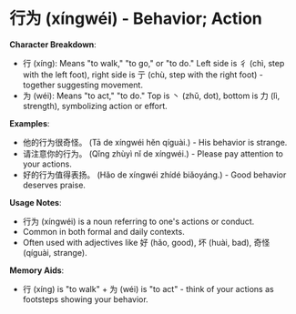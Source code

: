 # **行为 (xíngwéi) - Behavior; Action**

**Character Breakdown**:  
- 行 (xíng): Means "to walk," "to go," or "to do." Left side is 彳 (chì, step with the left foot), right side is 亍 (chù, step with the right foot) - together suggesting movement.  
- 为 (wéi): Means "to act," "to do." Top is 丶 (zhǔ, dot), bottom is 力 (lì, strength), symbolizing action or effort.

**Examples**:  
- 他的行为很奇怪。 (Tā de xíngwéi hěn qíguài.) - His behavior is strange.  
- 请注意你的行为。 (Qǐng zhùyì nǐ de xíngwéi.) - Please pay attention to your actions.  
- 好的行为值得表扬。 (Hǎo de xíngwéi zhídé biǎoyáng.) - Good behavior deserves praise.

**Usage Notes**:  
- 行为 (xíngwéi) is a noun referring to one's actions or conduct.  
- Common in both formal and daily contexts.  
- Often used with adjectives like 好 (hǎo, good), 坏 (huài, bad), 奇怪 (qíguài, strange).

**Memory Aids**:  
- 行 (xíng) is "to walk" + 为 (wéi) is "to act" - think of your actions as footsteps showing your behavior.